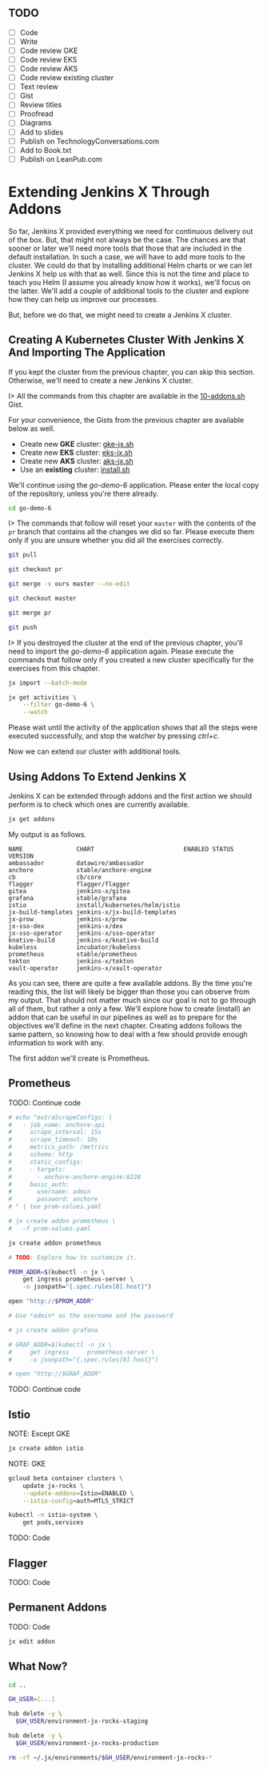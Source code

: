 ## TODO

- [ ] Code
- [ ] Write
- [ ] Code review GKE
- [ ] Code review EKS
- [ ] Code review AKS
- [ ] Code review existing cluster
- [ ] Text review
- [ ] Gist
- [ ] Review titles
- [ ] Proofread
- [ ] Diagrams
- [ ] Add to slides
- [ ] Publish on TechnologyConversations.com
- [ ] Add to Book.txt
- [ ] Publish on LeanPub.com

# Extending Jenkins X Through Addons

So far, Jenkins X provided everything we need for continuous delivery out of the box. But, that might not always be the case. The chances are that sooner or later we'll need more tools that those that are included in the default installation. In such a case, we will have to add more tools to the cluster. We could do that by installing additional Helm charts or we can let Jenkins X help us with that as well. Since this is not the time and place to teach you Helm (I assume you already know how it works), we'll focus on the latter. We'll add a couple of additional tools to the cluster and explore how they can help us improve our processes.

But, before we do that, we might need to create a Jenkins X cluster.

## Creating A Kubernetes Cluster With Jenkins X And Importing The Application

If you kept the cluster from the previous chapter, you can skip this section. Otherwise, we'll need to create a new Jenkins X cluster.

I> All the commands from this chapter are available in the [10-addons.sh](TODO:) Gist.

For your convenience, the Gists from the previous chapter are available below as well.

* Create new **GKE** cluster: [gke-jx.sh](https://gist.github.com/86e10c8771582c4b6a5249e9c513cd18)
* Create new **EKS** cluster: [eks-jx.sh](https://gist.github.com/dfaf2b91819c0618faf030e6ac536eac)
* Create new **AKS** cluster: [aks-jx.sh](https://gist.github.com/6e01717c398a5d034ebe05b195514060)
* Use an **existing** cluster: [install.sh](https://gist.github.com/3dd5592dc5d582ceeb68fb3c1cc59233)

We'll continue using the *go-demo-6* application. Please enter the local copy of the repository, unless you're there already.

```bash
cd go-demo-6
```

I> The commands that follow will reset your `master` with the contents of the `pr` branch that contains all the changes we did so far. Please execute them only if you are unsure whether you did all the exercises correctly.

```bash
git pull

git checkout pr

git merge -s ours master --no-edit

git checkout master

git merge pr

git push
```

I> If you destroyed the cluster at the end of the previous chapter, you'll need to import the *go-demo-6* application again. Please execute the commands that follow only if you created a new cluster specifically for the exercises from this chapter.

```bash
jx import --batch-mode

jx get activities \
    --filter go-demo-6 \
    --watch
```

Please wait until the activity of the application shows that all the steps were executed successfully, and stop the watcher by pressing *ctrl+c*.

Now we can extend our cluster with additional tools.

## Using Addons To Extend Jenkins X

Jenkins X can be extended through addons and the first action we should perform is to check which ones are currently available.

```bash
jx get addons
```

My output is as follows.

```
NAME               CHART                         ENABLED STATUS VERSION
ambassador         datawire/ambassador
anchore            stable/anchore-engine
cb                 cb/core
flagger            flagger/flagger
gitea              jenkins-x/gitea
grafana            stable/grafana
istio              install/kubernetes/helm/istio
jx-build-templates jenkins-x/jx-build-templates
jx-prow            jenkins-x/prow
jx-sso-dex         jenkins-x/dex
jx-sso-operator    jenkins-x/sso-operator
knative-build      jenkins-x/knative-build
kubeless           incubator/kubeless
prometheus         stable/prometheus
tekton             jenkins-x/tekton
vault-operator     jenkins-x/vault-operator
```

As you can see, there are quite a few available addons. By the time you're reading this, the list will likely be bigger than those you can observe from my output. That should not matter much since our goal is not to go through all of them, but rather a only a few. We'll explore how to create (install) an addon that can be useful in our pipelines as well as to prepare for the objectives we'll define in the next chapter. Creating addons follows the same pattern, so knowing how to deal with a few should provide enough information to work with any.

The first addon we'll create is Prometheus.

## Prometheus

TODO: Continue code

```bash
# echo "extraScrapeConfigs: |
#   - job_name: anchore-api
#     scrape_interval: 15s
#     scrape_timeout: 10s
#     metrics_path: /metrics
#     scheme: http
#     static_configs:
#     - targets:
#       - anchore-anchore-engine:8228
#     basic_auth:
#       username: admin
#       password: anchore
# " | tee prom-values.yaml

# jx create addon prometheus \
#   -f prom-values.yaml

jx create addon prometheus

# TODO: Explore how to customize it.

PROM_ADDR=$(kubectl -n jx \
    get ingress prometheus-server \
    -o jsonpath="{.spec.rules[0].host}")

open "http://$PROM_ADDR"

# Use *admin* as the username and the password

# jx create addon grafana

# GRAF_ADDR=$(kubectl -n jx \
#     get ingress     prometheus-server \
#     -o jsonpath="{.spec.rules[0].host}")

# open "http://$GRAF_ADDR"
```

TODO: Continue code

## Istio

NOTE: Except GKE

```bash
jx create addon istio
```

NOTE: GKE

```bash
gcloud beta container clusters \
    update jx-rocks \
    --update-addons=Istio=ENABLED \
    --istio-config=auth=MTLS_STRICT

kubectl -n istio-system \
    get pods,services
```

TODO: Code

## Flagger

TODO: Code

## Permanent Addons

TODO: Code

```bash
jx edit addon
```

## What Now?

```bash
cd ..

GH_USER=[...]

hub delete -y \
  $GH_USER/environment-jx-rocks-staging

hub delete -y \
  $GH_USER/environment-jx-rocks-production

rm -rf ~/.jx/environments/$GH_USER/environment-jx-rocks-*
```